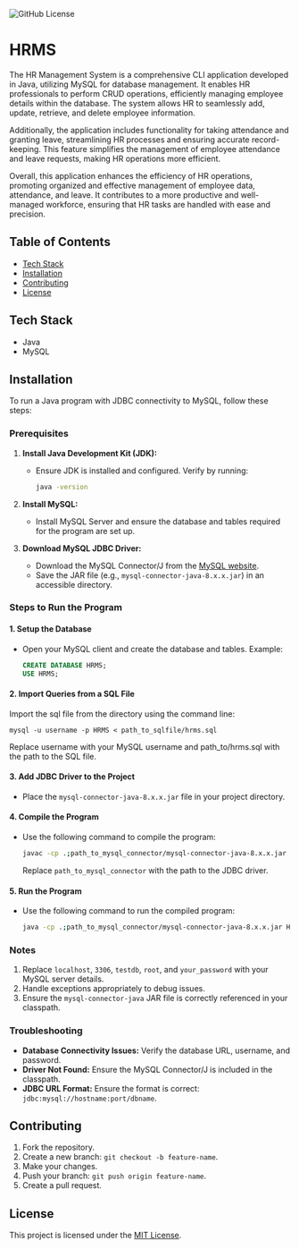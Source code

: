 ![GitHub License](https://img.shields.io/github/license/Nalankumar/HRMS)

# **HRMS**

  The HR Management System is a comprehensive CLI application developed in Java, utilizing MySQL for database management. It enables HR professionals to perform CRUD operations, efficiently managing employee details within the database. The system allows HR to seamlessly add, update, retrieve, and delete employee information.

  Additionally, the application includes functionality for taking attendance and granting leave, streamlining HR processes and ensuring accurate record-keeping. This feature simplifies the management of employee attendance and leave requests, making HR operations more efficient.

  Overall, this application enhances the efficiency of HR operations, promoting organized and effective management of employee data, attendance, and leave. It contributes to a more productive and well-managed workforce, ensuring that HR tasks are handled with ease and precision.

## Table of Contents
- [Tech Stack](#tech-stack)
- [Installation](#installation)
- [Contributing](#contributing)
- [License](#license)

## **Tech Stack**
- Java
- MySQL
## Installation
To run a Java program with JDBC connectivity to MySQL, follow these steps:
### Prerequisites
1. **Install Java Development Kit (JDK):**
   - Ensure JDK is installed and configured. Verify by running:
     ```bash
     java -version
     ```

2. **Install MySQL:**
   - Install MySQL Server and ensure the database and tables required for the program are set up.

3. **Download MySQL JDBC Driver:**
   - Download the MySQL Connector/J from the [MySQL website](https://dev.mysql.com/downloads/connector/j/).
   - Save the JAR file (e.g., `mysql-connector-java-8.x.x.jar`) in an accessible directory.

### Steps to Run the Program

#### 1. Setup the Database
- Open your MySQL client and create the database and tables. Example:
  ```sql
  CREATE DATABASE HRMS;
  USE HRMS;
  ```
#### 2. Import Queries from a SQL File

Import the sql file from the directory using the command line:
```
mysql -u username -p HRMS < path_to_sqlfile/hrms.sql
```
Replace username with your MySQL username and path_to/hrms.sql with the path to the SQL file.
#### 3. Add JDBC Driver to the Project
- Place the `mysql-connector-java-8.x.x.jar` file in your project directory.

#### 4. Compile the Program
- Use the following command to compile the program:
  ```bash
  javac -cp .;path_to_mysql_connector/mysql-connector-java-8.x.x.jar HRMS.java
  ```
  Replace `path_to_mysql_connector` with the path to the JDBC driver.

#### 5. Run the Program
- Use the following command to run the compiled program:
  ```bash
  java -cp .;path_to_mysql_connector/mysql-connector-java-8.x.x.jar HRMS
  ```

### Notes
1. Replace `localhost`, `3306`, `testdb`, `root`, and `your_password` with your MySQL server details.
2. Handle exceptions appropriately to debug issues.
3. Ensure the `mysql-connector-java` JAR file is correctly referenced in your classpath.

### Troubleshooting
- **Database Connectivity Issues:** Verify the database URL, username, and password.
- **Driver Not Found:** Ensure the MySQL Connector/J is included in the classpath.
- **JDBC URL Format:** Ensure the format is correct: `jdbc:mysql://hostname:port/dbname`.

## Contributing
1. Fork the repository.
2. Create a new branch: `git checkout -b feature-name`.
3. Make your changes.
4. Push your branch: `git push origin feature-name`.
5. Create a pull request.

## License
This project is licensed under the [MIT License](LICENSE).

